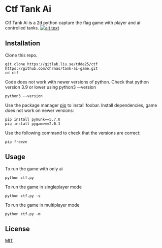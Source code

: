 # Ctf Tank Ai

Ctf Tank Ai is a 2d python capture the flag game with player and ai controlled tanks.
[![alt text](https://github.com/chrnas/tank-ai-game/assets/116513364/082920cd-6f98-485a-b6e8-c195cc3df4e7)](https://www.youtube.com/watch?v=wrM8_jkLwxI)


## Installation

Clone this repo.
```
git clone https://gitlab.liu.se/tdde25/ctf https://github.com/chrnas/tank-ai-game.git
cd ctf
```

Code does not work with newer versions of python.
Check that python version 3.9 or lower using python3 --version
```
python3 --version
```

Use the package manager [pip](https://pip.pypa.io/en/stable/) to install foobar.
Install dependencies, game does not work on newer versions:
```
pip install pymunk==5.7.0
pip install pygame==2.0.1
```

Use the following command to check that the versions are correct:
```
pip freeze
```

## Usage

To run the game with only ai
```
python ctf.py
```

To run the game in singleplayer mode
```
python ctf.py -s
```

To run the game in multiplayer mode
```
python ctf.py -m
```

## License

[MIT](https://choosealicense.com/licenses/mit/)
